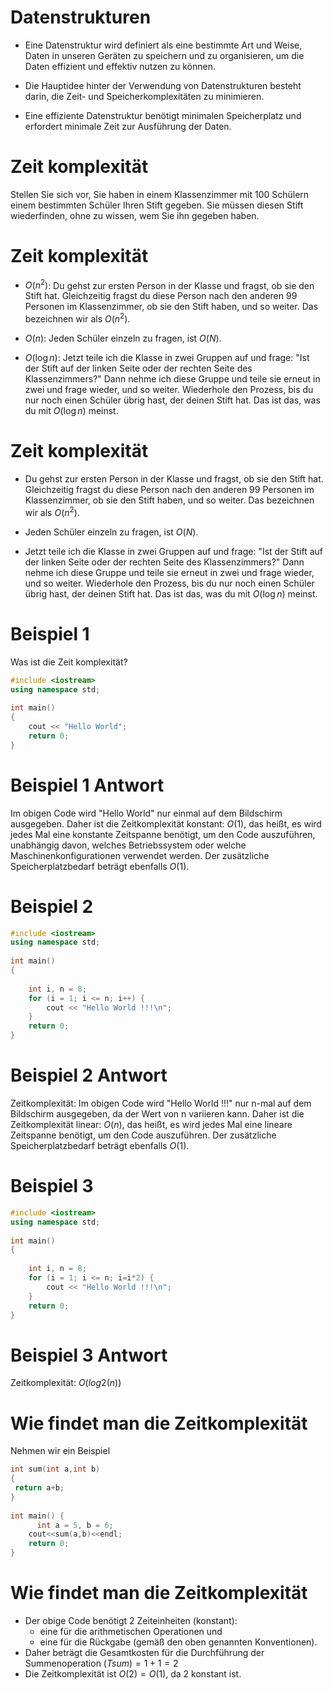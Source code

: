 # Datenstrukturen

* Eine Datenstruktur wird definiert als eine bestimmte Art und Weise, Daten in unseren Geräten zu speichern und zu organisieren, um die Daten effizient und effektiv nutzen zu können.

* Die Hauptidee hinter der Verwendung von Datenstrukturen besteht darin, die Zeit- und Speicherkomplexitäten zu minimieren.

* Eine effiziente Datenstruktur benötigt minimalen Speicherplatz und erfordert minimale Zeit zur Ausführung der Daten.

# Zeit komplexität

Stellen Sie sich vor, Sie haben in einem Klassenzimmer mit 100 Schülern einem bestimmten Schüler Ihren Stift gegeben. Sie müssen diesen Stift wiederfinden, ohne zu wissen, wem Sie ihn gegeben haben.

# Zeit komplexität

* $O(n^2)$: Du gehst zur ersten Person in der Klasse und fragst, ob sie den Stift hat. Gleichzeitig fragst du diese Person nach den anderen 99 Personen im Klassenzimmer, ob sie den Stift haben, und so weiter. Das bezeichnen wir als $O(n^2)$.

* $O(n)$: Jeden Schüler einzeln zu fragen, ist $O(N)$.

* $O(\log n)$: Jetzt teile ich die Klasse in zwei Gruppen auf und frage: "Ist der Stift auf der linken Seite oder der rechten Seite des Klassenzimmers?" Dann nehme ich diese Gruppe und teile sie erneut in zwei und frage wieder, und so weiter. Wiederhole den Prozess, bis du nur noch einen Schüler übrig hast, der deinen Stift hat. Das ist das, was du mit $O(\log n)$ meinst.

# Zeit komplexität

* Du gehst zur ersten Person in der Klasse und fragst, ob sie den Stift hat. Gleichzeitig fragst du diese Person nach den anderen 99 Personen im Klassenzimmer, ob sie den Stift haben, und so weiter. Das bezeichnen wir als $O(n^2)$.

* Jeden Schüler einzeln zu fragen, ist $O(N)$.

* Jetzt teile ich die Klasse in zwei Gruppen auf und frage: "Ist der Stift auf der linken Seite oder der rechten Seite des Klassenzimmers?" Dann nehme ich diese Gruppe und teile sie erneut in zwei und frage wieder, und so weiter. Wiederhole den Prozess, bis du nur noch einen Schüler übrig hast, der deinen Stift hat. Das ist das, was du mit $O(\log n)$ meinst.

# Beispiel 1

Was ist die Zeit komplexität?

```cpp
#include <iostream>
using namespace std;
 
int main()
{
    cout << "Hello World";
    return 0;
}
```

# Beispiel 1 Antwort

Im obigen Code wird "Hello World" nur einmal auf dem Bildschirm ausgegeben. Daher ist die Zeitkomplexität konstant: $O(1)$, das heißt, es wird jedes Mal eine konstante Zeitspanne benötigt, um den Code auszuführen, unabhängig davon, welches Betriebssystem oder welche Maschinenkonfigurationen verwendet werden. Der zusätzliche Speicherplatzbedarf beträgt ebenfalls $O(1)$.


# Beispiel 2 

```cpp
#include <iostream>
using namespace std;
 
int main()
{
 
    int i, n = 8;
    for (i = 1; i <= n; i++) {
        cout << "Hello World !!!\n";
    }
    return 0;
}
```

# Beispiel 2 Antwort

Zeitkomplexität: Im obigen Code wird "Hello World !!!" nur n-mal auf dem Bildschirm ausgegeben, da der Wert von n variieren kann. Daher ist die Zeitkomplexität linear: $O(n)$, das heißt, es wird jedes Mal eine lineare Zeitspanne benötigt, um den Code auszuführen. Der zusätzliche Speicherplatzbedarf beträgt ebenfalls $O(1)$.


# Beispiel 3

```cpp
#include <iostream>
using namespace std;
 
int main()
{
 
    int i, n = 8;
    for (i = 1; i <= n; i=i*2) {
        cout << "Hello World !!!\n";
    }
    return 0;
}

```

# Beispiel 3 Antwort

Zeitkomplexität: $O(log2(n))$

# Wie findet man die Zeitkomplexität

Nehmen wir ein Beispiel 

```cpp
int sum(int a,int b)
{
 return a+b; 
}
 
int main() {
      int a = 5, b = 6;
    cout<<sum(a,b)<<endl;
    return 0;
}
```

# Wie findet man die Zeitkomplexität

* Der obige Code benötigt 2 Zeiteinheiten (konstant):
    * eine für die arithmetischen Operationen und
    * eine für die Rückgabe (gemäß den oben genannten Konventionen).
* Daher beträgt die Gesamtkosten für die Durchführung der Summenoperation $(Tsum) = 1 + 1 = 2$
* Die Zeitkomplexität ist $O(2) = O(1)$, da 2 konstant ist.


